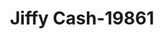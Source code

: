 ---
f_zip-code: 35801
f_state-code: AL
title: Jiffy Cash-19861
f_phone: 256-852-1010
f_city-only: Huntsville
f_address: Huntsville Huntsville
f_location-unique-id: '19861'
slug: jiffy-cash-19861
updated-on: '2024-05-30T13:46:58.046Z'
created-on: '2024-05-30T13:36:59.803Z'
published-on: '2024-05-30T13:54:32.469Z'
f_city-state: cms/city/huntsville-al.md
f_company: cms/company/jiffy-cash.md
f_state: cms/state/alabama.md
layout: '[payday-loan].html'
tags: payday-loan
---